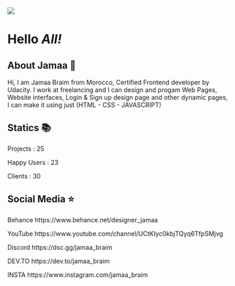<img src="https://github.com/abhisheknaiidu/abhisheknaiidu/raw/master/code.gif?raw=true"/>

<h1>Hello <i>All!</i></h1>
 
<h2>About Jamaa 👑</h2>
  <p>Hi, I am Jamaa Braim from Morocco, Certified Frontend developer by Udacity. I work at freelancing and I can design and progam 
  Web Pages, Website interfaces, Login & Sign up design page and other dynamic pages, I can make it using just (HTML - CSS - JAVASCRIPT)</p>
  
  <h2>Statics 📚</h2>
  
<p>Projects : 25</p>
<p>Happy Users : 23<p>
<p>Clients : 30</p>
  
  <h2>Social Media ⭐</h2>
  <p>Behance https://www.behance.net/designer_jamaa</p>
  <p>YouTube https://www.youtube.com/channel/UCtKIyc0kbjTQyq6TfpSMjvg</p>
  <p>Discord https://dsc.gg/jamaa_braim</p>
  <p>DEV.TO  https://dev.to/jamaa_braim</p>
  <p>INSTA   https://www.instagram.com/jamaa_braim</p>


